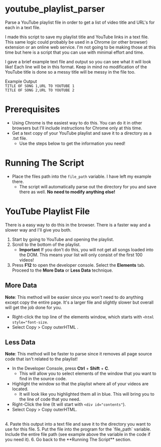 # youtube_playlist_parser
Parse a YouTube playlist file in order to get a list of video title and URL's for each in a text file.



I made this script to save my playlist title and YouTube links in a text file. This same logic could probably be used in a Chrome (or other browser) extension or an online web service. I'm not going to be making those at this time but here is a script that you can use with minimal effort and time.

I gave a brief example text file and output so you can see what it will look like! Each line will be in this format. Keep in mind no modification of the YouTube title is done so a messy title will be messy in the file too.

Example Output<br />
`TITLE OF SONG 1,URL TO YOUTUBE 1`<br />
`TITLE OF SONG 2,URL TO YOUTUBE 2`

# Prerequisites
* Using Chrome is the easiest way to do this. You can do it in other browsers but I'll include instructions for Chrome only at this time.
* Get a text copy of your YouTube playlist and save it to a directory as a .txt file.
	* Use the steps below to get the information you need!

# Running The Script
* Place the files path into the `file_path` variable. I have left my example there.
	* The script will automatically parse out the directory for you and save there as well. **No need to modify anything else!**

# YouTube Playlist File
There is a easy way to do this in the browser. There is a faster way and a slower way and I'll give you both.

1. Start by going to YouTube and opening the playlist.
2. Scroll to the bottom of the playlist.
	* **Important** If you don't do this, you will not get all songs loaded into the DOM. This means your list will only consist of the first 100 videos!
3. Press **F12** to open the developer console. Select the **Elements** tab. Proceed to the **More Data** or **Less Data** technique.

## More Data
**Note**: This method will be easier since you won't need to do anything except copy the entire page. It's a larger file and slightly slower but overall will get the job done for you.

* Right-click the top line of the elements window, which starts with `<html style="font-size`.
* Select Copy > Copy outerHTML .

## Less Data
**Note**: This method will be faster to parse since it removes all page source code that isn't related to the playlist!

* In the Developer Console, press **Ctrl** + **Shift** + **C**.
	* This will allow you to select elements of the window that you want to find in the source code.
* Highlight the window so that the playlist where all of your videos are located.
	* It will look like you highlighted them all in blue. This will bring you to the line of code that you need.
* Right-Click the line (It will start with `<div id="contents"`).
*  Select Copy > Copy outerHTML.
<br />
4.  Paste this output into a text file and save it to the directory you want to use for this file.
5. Put the file into the program for the `file_path` variable. Include the entire file path (see example above the variable in the code if you need it).
6. Go back to the **Running The Script** section.
